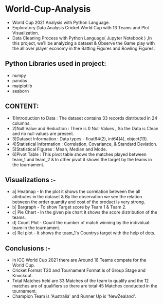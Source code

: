 # World-Cup-Analysis
- World Cup 2021 Analysis with Python Language.
- Exploratory Data Analysis Cricket World Cup with 13 Teams and Plot Visualization.
- Data Cleaning Process with Python Language( Jupyter Notebook ) ,In this project, we'll be analyzing a dataset & Observe the Game play with the all over player economy   in the Batting Figures and Bowling Figures.
## Python Libraries used in project:
- numpy
- pandas
- matplotlib
- seaborn
## CONTENT:
- 1)Introduction to Data : The dataset contains 33 records distrbuted in 24 columns.
- 2)Null Value and Reduction : There is 0 Null Values , So the Data is Clean and no null values are present.
- 3)Dataset Information : Data types - float64(2), int64(4), object(13).
- 4)Statistical Information : Correlation, Covariance, & Standard Deviation.
- 5)Statistical Figures : Mean, Median and Mode.
- 6)Pivot Table : This pivot table shows the matches played between team_1 and team_2 & In other pivot it shows the target by the teams in the tournament.
## Visualizations :-
- a] Heatmap - In the plot it shows the correlation between the all attributes in the dataset & 
               By the observation we see the relation between the order quantity and cost of the product is very strong.
- b] Bargraph - To show Target score by Team 1 & Team 2.
- c] Pie Chart - In the given pie chart it shows the score distribution of the teams.
- d] Count Plot - Count the number of match winning by the individual team in the tournament.
- e] Rel plot - It shows the team_1's Countrys target with the help of dots.

## Conclusions :-
- In ICC World Cup 2021 there are Around 16 Teams compete for the World Cup.
- Cricket Format T20 and Tournament Format is of Group Stage and Knockout.
- Total Matches held are 33 Matches of the team to qualify and the 12 matches are of qualifiers so there are total 45 Matches conducted in the tournament.
- Champion Team is 'Australia' and Runner Up is 'NewZealand'.
